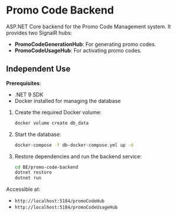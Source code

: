 # Promo Code Backend

ASP.NET Core backend for the Promo Code Management system. It provides two SignalR hubs:

- **PromoCodeGenerationHub**: For generating promo codes.
- **PromoCodeUsageHub**: For activating promo codes.

## Independent Use

**Prerequisites**:
- .NET 9 SDK
- Docker installed for managing the database

1. Create the required Docker volume:
   ```bash
   docker volume create db_data
   ```
2. Start the database:
   ```bash
   docker-compose -f db-docker-compose.yml up -d
   ```
3. Restore dependencies and run the backend service:
   ```bash
   cd BE/promo-code-backend
   dotnet restore
   dotnet run
   ```

Accessible at:
- `http://localhost:5184/promoCodeHub`
- `http://localhost:5184/promoCodeUsageHub`
